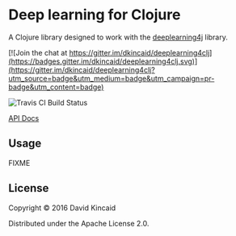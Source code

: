 # Deep learning for Clojure

A Clojure library designed to work with the [deeplearning4j](http://deeplearning4j.org) library.

[![Join the chat at https://gitter.im/dkincaid/deeplearning4clj](https://badges.gitter.im/dkincaid/deeplearning4clj.svg)](https://gitter.im/dkincaid/deeplearning4clj?utm_source=badge&utm_medium=badge&utm_campaign=pr-badge&utm_content=badge)

![Travis CI Build Status](https://travis-ci.org/dkincaid/deeplearning4clj.svg?branch=master)

[API Docs](http://dkincaid.github.com/deeplearning4clj)

## Usage

FIXME

## License

Copyright © 2016 David Kincaid

Distributed under the Apache License 2.0.
